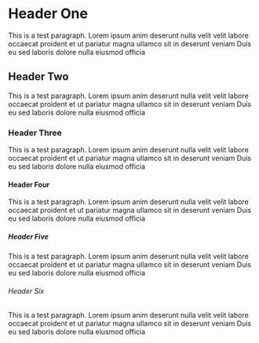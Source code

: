 <h1>Header One</h1>
<p>This is a test paragraph. Lorem ipsum anim deserunt nulla velit velit labore occaecat proident et ut pariatur magna ullamco sit in deserunt veniam Duis eu sed laboris dolore nulla eiusmod officia</p>
<h2>Header Two</h2>
<p>This is a test paragraph. Lorem ipsum anim deserunt nulla velit velit labore occaecat proident et ut pariatur magna ullamco sit in deserunt veniam Duis eu sed laboris dolore nulla eiusmod officia</p>
<h3>Header Three</h3>
<p>This is a test paragraph. Lorem ipsum anim deserunt nulla velit velit labore occaecat proident et ut pariatur magna ullamco sit in deserunt veniam Duis eu sed laboris dolore nulla eiusmod officia</p>
<h4>Header Four</h4>
<p>This is a test paragraph. Lorem ipsum anim deserunt nulla velit velit labore occaecat proident et ut pariatur magna ullamco sit in deserunt veniam Duis eu sed laboris dolore nulla eiusmod officia</p>
<h5>Header Five</h5>
<p>This is a test paragraph. Lorem ipsum anim deserunt nulla velit velit labore occaecat proident et ut pariatur magna ullamco sit in deserunt veniam Duis eu sed laboris dolore nulla eiusmod officia</p>
<h6>Header Six</h6>
<p>This is a test paragraph. Lorem ipsum anim deserunt nulla velit velit labore occaecat proident et ut pariatur magna ullamco sit in deserunt veniam Duis eu sed laboris dolore nulla eiusmod officia</p>